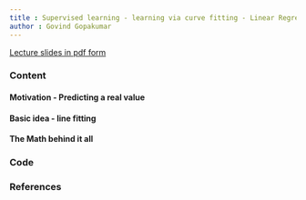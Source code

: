 ```yaml
---
title : Supervised learning - learning via curve fitting - Linear Regression 
author : Govind Gopakumar
---
```


[Lecture slides in pdf form](lec5.pdf)

### Content

#### Motivation - Predicting a real value

#### Basic idea - line fitting

#### The Math behind it all

### Code


### References

